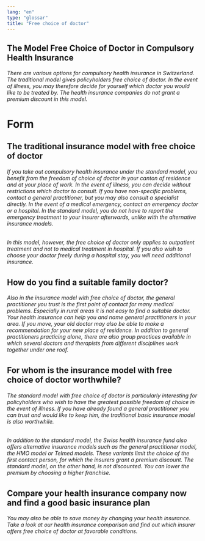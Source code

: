 ```yaml
---
lang: "en"
type: "glossar"
title: "Free choice of doctor"
---
```


## The Model Free Choice of Doctor in Compulsory Health Insurance

###### There are various options for compulsory health insurance in Switzerland. The traditional model gives policyholders free choice of doctor. In the event of illness, you may therefore decide for yourself which doctor you would like to be treated by. The health insurance companies do not grant a premium discount in this model.

# Form

## The traditional insurance model with free choice of doctor

###### If you take out compulsory health insurance under the standard model, you benefit from the freedom of choice of doctor in your canton of residence and at your place of work. In the event of illness, you can decide without restrictions which doctor to consult. If you have non-specific problems, contact a general practitioner, but you may also consult a specialist directly. In the event of a medical emergency, contact an emergency doctor or a hospital. In the standard model, you do not have to report the emergency treatment to your insurer afterwards, unlike with the alternative insurance models.

###### In this model, however, the free choice of doctor only applies to outpatient treatment and not to medical treatment in hospital. If you also wish to choose your doctor freely during a hospital stay, you will need additional insurance.

## How do you find a suitable family doctor?

###### Also in the insurance model with free choice of doctor, the general practitioner you trust is the first point of contact for many medical problems. Especially in rural areas it is not easy to find a suitable doctor. Your health insurance can help you and name general practitioners in your area. If you move, your old doctor may also be able to make a recommendation for your new place of residence. In addition to general practitioners practicing alone, there are also group practices available in which several doctors and therapists from different disciplines work together under one roof.

## For whom is the insurance model with free choice of doctor worthwhile?

###### The standard model with free choice of doctor is particularly interesting for policyholders who wish to have the greatest possible freedom of choice in the event of illness. If you have already found a general practitioner you can trust and would like to keep him, the traditional basic insurance model is also worthwhile.

###### In addition to the standard model, the Swiss health insurance fund also offers alternative insurance models such as the general practitioner model, the HMO model or Telmed models. These variants limit the choice of the first contact person, for which the insurers grant a premium discount. The standard model, on the other hand, is not discounted. You can lower the premium by choosing a higher franchise.

## Compare your health insurance company now and find a good basic insurance plan

###### You may also be able to save money by changing your health insurance. Take a look at our health insurance comparison and find out which insurer offers free choice of doctor at favorable conditions.
